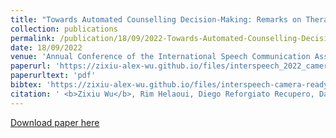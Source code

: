 ```yaml
---
title: "Towards Automated Counselling Decision-Making: Remarks on Therapist Action Forecasting on the AnnoMI Dataset"
collection: publications
permalink: /publication/18/09/2022-Towards-Automated-Counselling-Decision-Making-Remarks-on-Therapist-Action-Forecasting-on-the-AnnoMI-Dataset
date: 18/09/2022
venue: 'Annual Conference of the International Speech Communication Association'
paperurl: 'https://zixiu-alex-wu.github.io/files/interspeech_2022_camera_ready.pdf'
paperurltext: 'pdf'
bibtex: 'https://zixiu-alex-wu.github.io/files/interspeech-camera-ready.bib'
citation: ' <b>Zixiu Wu</b>, Rim Helaoui, Diego Reforgiato Recupero, Daniele Riboni. Towards Automated Counselling Decision-Making: Remarks on Therapist Action Forecasting on the AnnoMI Dataset. In <i>Interspeech (Accepted for publication at Interspeech 2022)</i>, 2022.'
---
```


<a href='https://zixiu-alex-wu.github.io/files/interspeech_2022_camera_ready.pdf'>Download paper here</a>
